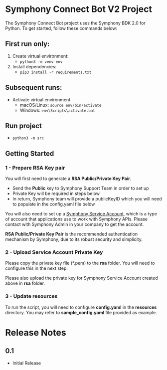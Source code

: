 # Symphony Connect Bot V2 Project
The Symphony Connect Bot project uses the Symphony BDK 2.0 for Python.
To get started, follow these commands below:

## First run only:
1. Create virtual environment:
    - `python3 -m venv env`
2. Install dependencies:
    - `pip3 install -r requirements.txt`

## Subsequent runs:
- Activate virtual environment
    - macOS/Linux: `source env/bin/activate`
    - Windows: `env\Scripts\activate.bat`

## Run project
- `python3 -m src`

## Getting Started
### 1 - Prepare RSA Key pair
You will first need to generate a **RSA Public/Private Key Pair**.
- Send the **Public** key to Symphony Support Team in order to set up 
- Private Key will be required in steps below
- In return, Symphony team will provide a publicKeyID which you will need to populate in the config.yaml file below

You will also need to set up a [Symphony Service Account](https://support.symphony.com/hc/en-us/articles/360000720863-Create-a-new-service-account), which is a type of account that applications use to work with Symphony APIs. Please contact with Symphony Admin in your company to get the account.

**RSA Public/Private Key Pair** is the recommended authentication mechanism by Symphony, due to its robust security and simplicity.


### 2 - Upload Service Account Private Key
Please copy the private key file (*.pem) to the **rsa** folder. You will need to configure this in the next step.

Please also upload the private key for Symphony Service Account created above in **rsa** folder.

### 3 - Update resources

To run the script, you will need to configure **config.yaml** in the **resources** directory. You may refer to **sample_config.yaml** file provided as example. 

# Release Notes

## 0.1
- Initial Release
